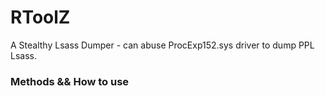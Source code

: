 # RToolZ
A Stealthy Lsass Dumper - can abuse ProcExp152.sys driver to dump PPL Lsass.

### Methods && How to use  

